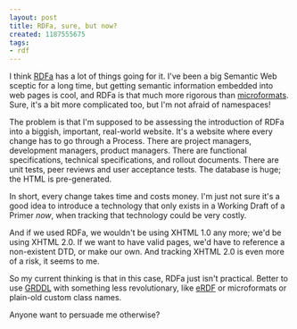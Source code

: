 ```yaml
---
layout: post
title: RDFa, sure, but now?
created: 1187555675
tags:
- rdf
---
```

I think [RDFa][1] has a lot of things going for it. I've been a big Semantic Web sceptic for a long time, but getting semantic information embedded into web pages is cool, and RDFa is that much more rigorous than [microformats][2]. Sure, it's a bit more complicated too, but I'm not afraid of namespaces!

[1]: http://www.w3.org/TR/xhtml-rdfa-primer/ "W3C: RDFa Primer"
[2]: http://www.microformats.org/ "Microformats website"

The problem is that I'm supposed to be assessing the introduction of RDFa into a biggish, important, real-world website. It's a website where every change has to go through a Process. There are project managers, development managers, product managers. There are functional specifications, technical specifications, and rollout documents. There are unit tests, peer reviews and user acceptance tests. The database is huge; the HTML is pre-generated.

<!--break-->

In short, every change takes time and costs money. I'm just not sure it's a good idea to introduce a technology that only exists in a Working Draft of a Primer *now*, when tracking that technology could be very costly.

And if we used RDFa, we wouldn't be using XHTML 1.0 any more; we'd be using XHTML 2.0. If we want to have valid pages, we'd have to reference a non-existent DTD, or make our own. And tracking XHTML 2.0 is even more of a risk, it seems to me.

So my current thinking is that in this case, RDFa just isn't practical. Better to use [GRDDL][3] with something less revolutionary, like [eRDF][4] or microformats or plain-old custom class names.

[3]: http://www.w3.org/TR/grddl/ "W3C: Gleaning Resource Descriptions from Dialects of Languages"
[4]: http://research.talis.com/2005/erdf/wiki/Main/RdfInHtml "Talis: Embedded RDF"

Anyone want to persuade me otherwise?
